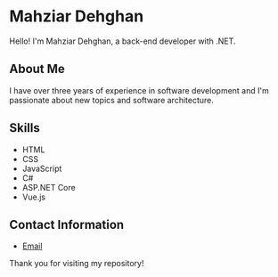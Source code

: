 # Mahziar Dehghan

Hello! I'm Mahziar Dehghan, a back-end developer with .NET.

## About Me
I have over three years of experience in software development and I'm passionate about new topics and software architecture.

## Skills
-  HTML
-  CSS
-  JavaScript
-  C#
-  ASP.NET Core
-  Vue.js

## Contact Information
<!---[LinkedIn](https://www.linkedin.com/in/mahziar-dehghan/)--->
- [Email](mailto:mahziyar138006@gmail.com)

Thank you for visiting my repository!
